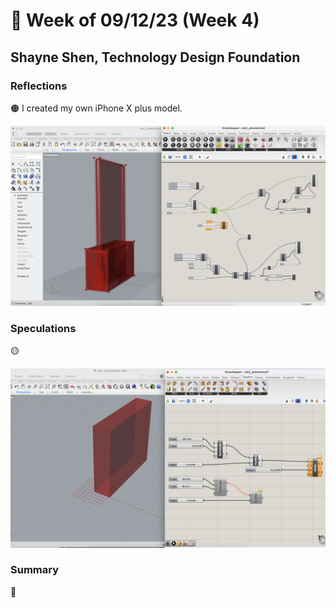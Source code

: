 # 👼 Week of 09/12/23 (Week 4)
## Shayne Shen, Technology Design Foundation

### Reflections
🟠 I created my own iPhone X plus model. 

![Grasshopper tutorial 01](ss01.png)

### Speculations
🟡 

![Generative cuboids](phonestand_test.png)


### Summary
🔵 
